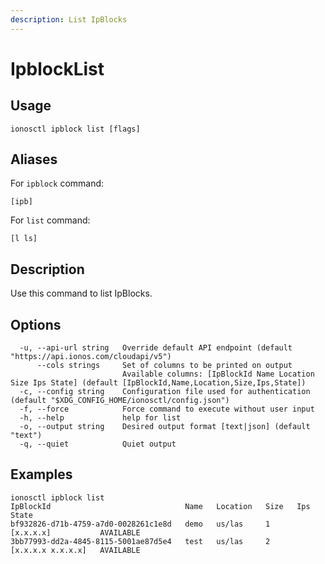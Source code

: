 ```yaml
---
description: List IpBlocks
---
```


# IpblockList

## Usage

```text
ionosctl ipblock list [flags]
```

## Aliases

For `ipblock` command:
```text
[ipb]
```

For `list` command:
```text
[l ls]
```

## Description

Use this command to list IpBlocks.

## Options

```text
  -u, --api-url string   Override default API endpoint (default "https://api.ionos.com/cloudapi/v5")
      --cols strings     Set of columns to be printed on output 
                         Available columns: [IpBlockId Name Location Size Ips State] (default [IpBlockId,Name,Location,Size,Ips,State])
  -c, --config string    Configuration file used for authentication (default "$XDG_CONFIG_HOME/ionosctl/config.json")
  -f, --force            Force command to execute without user input
  -h, --help             help for list
  -o, --output string    Desired output format [text|json] (default "text")
  -q, --quiet            Quiet output
```

## Examples

```text
ionosctl ipblock list 
IpBlockId                              Name   Location   Size   Ips                 State
bf932826-d71b-4759-a7d0-0028261c1e8d   demo   us/las     1      [x.x.x.x]           AVAILABLE
3bb77993-dd2a-4845-8115-5001ae87d5e4   test   us/las     2      [x.x.x.x x.x.x.x]   AVAILABLE
```

